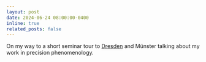 ```yaml
---
layout: post
date: 2024-06-24 08:00:00-0400
inline: true
related_posts: false
---
```


On my way to a short seminar tour to <a href="https://tu-dresden.de/mn/physik/iktp/das-institut/termine/termine/?past_events=on&year=2024&month=6&day=all&institution=all">Dresden</a> and Münster talking about my work in precision phenomenology.  
